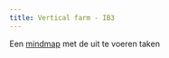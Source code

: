 ```yaml
---
title: Vertical farm - IB3
---
```



Een [mindmap](inhoud/mindmap.md) met de uit te voeren taken






